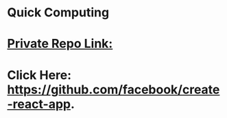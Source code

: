 # Quick Computing

# [Private Repo Link:](https://github.com/facebook/create-react-app.)
# Click Here: https://github.com/facebook/create-react-app.
